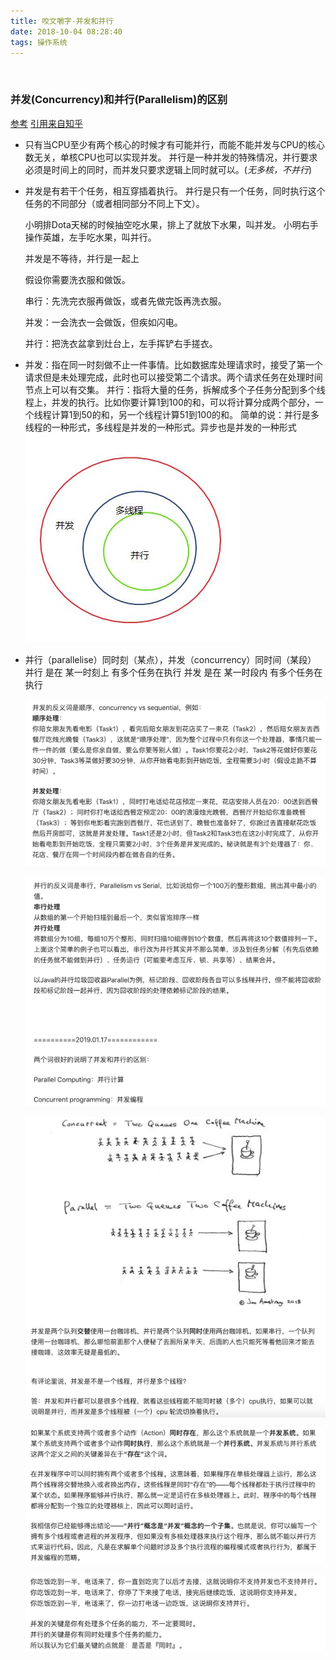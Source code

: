 ```yaml
---
title: 咬文嚼字-并发和并行
date: 2018-10-04 08:28:40
tags: 操作系统
---
```


<br>

### 并发(Concurrency)和并行(Parallelism)的区别

[参考](https://laike9m.com/blog/huan-zai-yi-huo-bing-fa-he-bing-xing,61/)
[引用来自知乎](https://www.zhihu.com/question/33515481)

- 只有当CPU至少有两个核心的时候才有可能并行，而能不能并发与CPU的核心数无关，单核CPU也可以实现并发。
并行是一种并发的特殊情况，并行要求必须是时间上的同时，而并发只要求逻辑上同时就可以。(*无多核，不并行*)

- 并发是有若干个任务，相互穿插着执行。
  并行是只有一个任务，同时执行这个任务的不同部分（或者相同部分不同上下文）。
  
  小明排Dota天梯的时候抽空吃水果，排上了就放下水果，叫并发。
  小明右手操作英雄，左手吃水果，叫并行。
  
  并发是不等待，并行是一起上
  
  假设你需要洗衣服和做饭。
  </p><p>串行：先洗完衣服再做饭，或者先做完饭再洗衣服。</p><p>并发：一会洗衣一会做饭，但疾如闪电。</p><p>并行：把洗衣盆拿到灶台上，左手挥铲右手搓衣。</p>
  
  
  
  
- 并发：指在同一时刻做不止一件事情。比如数据库处理请求时，接受了第一个请求但是未处理完成，此时也可以接受第二个请求。两个请求任务在处理时间节点上可以有交集。
  并行：指将大量的任务，拆解成多个子任务分配到多个线程上，并发的执行。比如你要计算1到100的和，可以将计算分成两个部分，一个线程计算1到50的和，另一个线程计算51到100的和。
  简单的说：并行是多线程的一种形式，多线程是并发的一种形式。异步也是并发的一种形式
  ![图片](咬文嚼字-并发和并行/1.jpg)
  
- 并行（parallelise）同时刻（某点），并发（concurrency）同时间（某段）
  并行 是在 某一时刻上 有多个任务在执行
  并发 是在 某一时段内 有多个任务在执行
  
  
   ![图片](咬文嚼字-并发和并行/2.png)
   <br>
   
   ![图片](咬文嚼字-并发和并行/3.png)
    <br>
      
      
   ![图片](咬文嚼字-并发和并行/4.png)
    <br>
         
   ![图片](咬文嚼字-并发和并行/5.png)
    <br>
            
   ![图片](咬文嚼字-并发和并行/6.png)
    <br>
               
  
  
 
